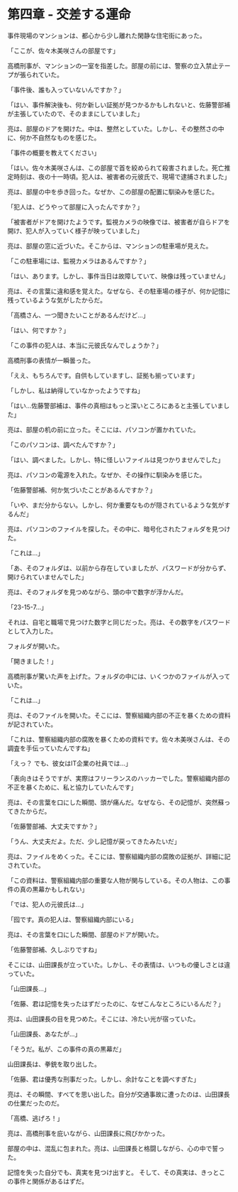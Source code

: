 # 第四章 - 交差する運命

事件現場のマンションは、都心から少し離れた閑静な住宅街にあった。

「ここが、佐々木美咲さんの部屋です」

高橋刑事が、マンションの一室を指差した。部屋の前には、警察の立入禁止テープが張られていた。

「事件後、誰も入っていないんですか？」

「はい、事件解決後も、何か新しい証拠が見つかるかもしれないと、佐藤警部補が主張していたので、そのままにしていました」

亮は、部屋のドアを開けた。中は、整然としていた。しかし、その整然さの中に、何か不自然なものを感じた。

「事件の概要を教えてください」

「はい。佐々木美咲さんは、この部屋で首を絞められて殺害されました。死亡推定時刻は、夜の十一時頃。犯人は、被害者の元彼氏で、現場で逮捕されました」

亮は、部屋の中を歩き回った。なぜか、この部屋の配置に馴染みを感じた。

「犯人は、どうやって部屋に入ったんですか？」

「被害者がドアを開けたようです。監視カメラの映像では、被害者が自らドアを開け、犯人が入っていく様子が映っていました」

亮は、部屋の窓に近づいた。そこからは、マンションの駐車場が見えた。

「この駐車場には、監視カメラはあるんですか？」

「はい、あります。しかし、事件当日は故障していて、映像は残っていません」

亮は、その言葉に違和感を覚えた。なぜなら、その駐車場の様子が、何か記憶に残っているような気がしたからだ。

「高橋さん、一つ聞きたいことがあるんだけど...」

「はい、何ですか？」

「この事件の犯人は、本当に元彼氏なんでしょうか？」

高橋刑事の表情が一瞬曇った。

「ええ、もちろんです。自供もしていますし、証拠も揃っています」

「しかし、私は納得していなかったようですね」

「はい...佐藤警部補は、事件の真相はもっと深いところにあると主張していました」

亮は、部屋の机の前に立った。そこには、パソコンが置かれていた。

「このパソコンは、調べたんですか？」

「はい、調べました。しかし、特に怪しいファイルは見つかりませんでした」

亮は、パソコンの電源を入れた。なぜか、その操作に馴染みを感じた。

「佐藤警部補、何か気づいたことがあるんですか？」

「いや、まだ分からない。しかし、何か重要なものが隠されているような気がするんだ」

亮は、パソコンのファイルを探した。その中に、暗号化されたフォルダを見つけた。

「これは...」

「あ、そのフォルダは、以前から存在していましたが、パスワードが分からず、開けられていませんでした」

亮は、そのフォルダを見つめながら、頭の中で数字が浮かんだ。

「23-15-7...」

それは、自宅と職場で見つけた数字と同じだった。亮は、その数字をパスワードとして入力した。

フォルダが開いた。

「開きました！」

高橋刑事が驚いた声を上げた。フォルダの中には、いくつかのファイルが入っていた。

「これは...」

亮は、そのファイルを開いた。そこには、警察組織内部の不正を暴くための資料が記されていた。

「これは、警察組織内部の腐敗を暴くための資料です。佐々木美咲さんは、その調査を手伝っていたんですね」

「えっ？ でも、彼女はIT企業の社員では...」

「表向きはそうですが、実際はフリーランスのハッカーでした。警察組織内部の不正を暴くために、私と協力していたんです」

亮は、その言葉を口にした瞬間、頭が痛んだ。なぜなら、その記憶が、突然蘇ってきたからだ。

「佐藤警部補、大丈夫ですか？」

「うん、大丈夫だよ。ただ、少し記憶が戻ってきたみたいだ」

亮は、ファイルをめくった。そこには、警察組織内部の腐敗の証拠が、詳細に記されていた。

「この資料は、警察組織内部の重要な人物が関与している。その人物は、この事件の真の黒幕かもしれない」

「では、犯人の元彼氏は...」

「囮です。真の犯人は、警察組織内部にいる」

亮は、その言葉を口にした瞬間、部屋のドアが開いた。

「佐藤警部補、久しぶりですね」

そこには、山田課長が立っていた。しかし、その表情は、いつもの優しさとは違っていた。

「山田課長...」

「佐藤、君は記憶を失ったはずだったのに、なぜこんなところにいるんだ？」

亮は、山田課長の目を見つめた。そこには、冷たい光が宿っていた。

「山田課長、あなたが...」

「そうだ。私が、この事件の真の黒幕だ」

山田課長は、拳銃を取り出した。

「佐藤、君は優秀な刑事だった。しかし、余計なことを調べすぎた」

亮は、その瞬間、すべてを思い出した。自分が交通事故に遭ったのは、山田課長の仕業だったのだ。

「高橋、逃げろ！」

亮は、高橋刑事を庇いながら、山田課長に飛びかかった。

部屋の中は、混乱に包まれた。亮は、山田課長と格闘しながら、心の中で誓った。

記憶を失った自分でも、真実を見つけ出すと。
そして、その真実は、きっとこの事件と関係があるはずだ。 
